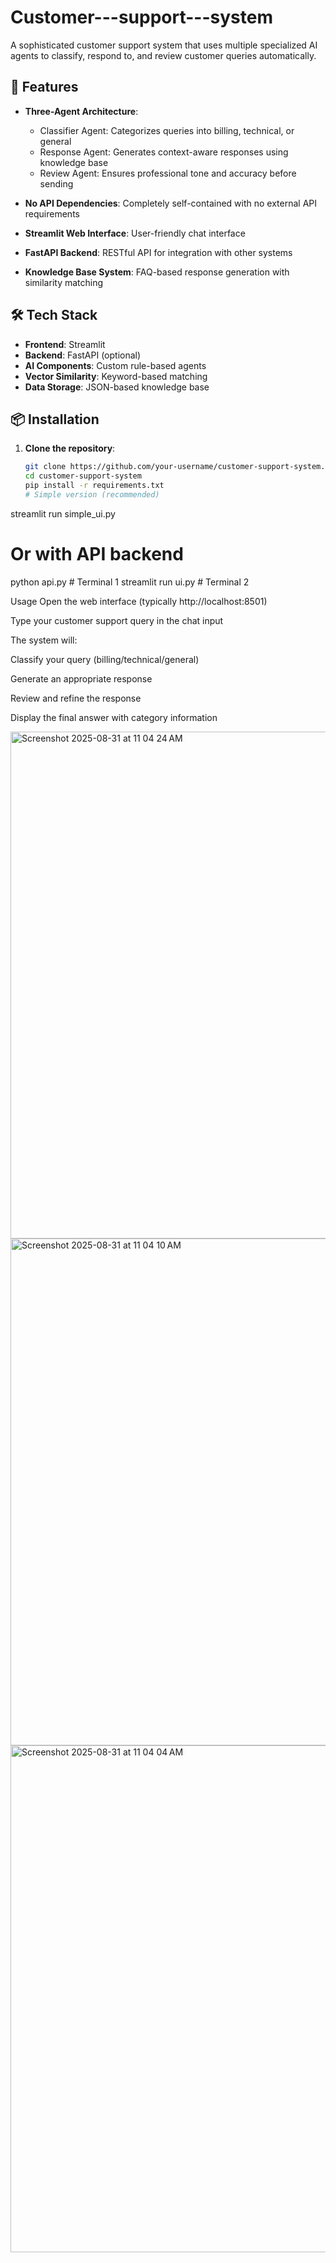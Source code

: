 # Customer---support---system
A sophisticated customer support system that uses multiple specialized AI agents to classify, respond to, and review customer queries automatically.

## 🌟 Features

- **Three-Agent Architecture**: 
  - Classifier Agent: Categorizes queries into billing, technical, or general
  - Response Agent: Generates context-aware responses using knowledge base
  - Review Agent: Ensures professional tone and accuracy before sending

- **No API Dependencies**: Completely self-contained with no external API requirements
- **Streamlit Web Interface**: User-friendly chat interface
- **FastAPI Backend**: RESTful API for integration with other systems
- **Knowledge Base System**: FAQ-based response generation with similarity matching



## 🛠️ Tech Stack

- **Frontend**: Streamlit
- **Backend**: FastAPI (optional)
- **AI Components**: Custom rule-based agents
- **Vector Similarity**: Keyword-based matching
- **Data Storage**: JSON-based knowledge base

## 📦 Installation

1. **Clone the repository**:
   ```bash
   git clone https://github.com/your-username/customer-support-system.git
   cd customer-support-system
   pip install -r requirements.txt
   # Simple version (recommended)
streamlit run simple_ui.py

# Or with API backend
python api.py  # Terminal 1
streamlit run ui.py  # Terminal 2

Usage
Open the web interface (typically http://localhost:8501)

Type your customer support query in the chat input

The system will:

Classify your query (billing/technical/general)

Generate an appropriate response

Review and refine the response

Display the final answer with category information

<img width="1425" height="811" alt="Screenshot 2025-08-31 at 11 04 24 AM" src="https://github.com/user-attachments/assets/c5063e91-a567-418d-bae4-75fe631b3ab7" />

<img width="1425" height="811" alt="Screenshot 2025-08-31 at 11 04 10 AM" src="https://github.com/user-attachments/assets/93252c3b-f72e-4eed-9e71-c9f9fe874fef" />

<img width="1425" height="811" alt="Screenshot 2025-08-31 at 11 04 04 AM" src="https://github.com/user-attachments/assets/e36b2a4a-33ca-4f75-bc85-e2fa968790f3" />


